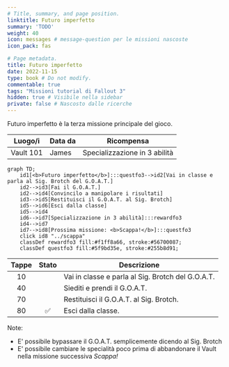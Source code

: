 ```yaml
---
# Title, summary, and page position.
linktitle: Futuro imperfetto
summary: 'TODO'
weight: 40
icon: messages # message-question per le missioni nascoste
icon_pack: fas

# Page metadata.
title: Futuro imperfetto
date: 2022-11-15
type: book # Do not modify.
commentable: true
tags: "Missioni tutorial di Fallout 3"
hidden: true # Visibile nella sidebar
private: false # Nascosto dalle ricerche
---
```


Futuro imperfetto è la terza missione principale del gioco.

| Luogo/i | Data da | Ricompensa | 
| ------- | ------- | ---------- | 
|  Vault 101       |  James       |  Specializzazione in 3 abilità           | 

```mermaid
graph TD;
    id1[<b>Futuro imperfetto</b>]:::questfo3-->id2[Vai in classe e parla al Sig. Brotch del G.O.A.T.]
    id2-->id3[Fai il G.O.A.T.]
    id2-->id4[Convincilo a manipolare i risultati]
    id3-->id5[Restituisci il G.O.A.T. al Sig. Brotch]
    id5-->id6[Esci dalla classe]
    id5-->id4
    id6-->id7[Specializzazione in 3 abilità]:::rewardfo3  
    id4-->id7
    id7-->id8[Prossima missione: <b>Scappa!</b>]:::questfo3
    click id8 "../scappa"
    classDef rewardfo3 fill:#f1ff8a66, stroke:#56700087;
    classDef questfo3 fill:#5f9bd35e, stroke:#255b8d91;
```

| Tappe | Stato              | Descrizione                                       |
| :---: | :----------------: | ------------------------------------------------- |
|  10   |                    | Vai in classe e parla al Sig. Brotch del G.O.A.T. |
|  40   |                    | Siediti e prendi il G.O.A.T.                      |
|  70   |                    | Restituisci il G.O.A.T. al Sig. Brotch.           |
|  80   | :white_check_mark: | Esci dalla classe.                                |


Note:
- E' possibile bypassare il G.O.A.T. semplicemente dicendo al Sig. Brotch
- E' possibile cambiare le specialità poco prima di abbandonare il Vault nella missione successiva *Scappa!*